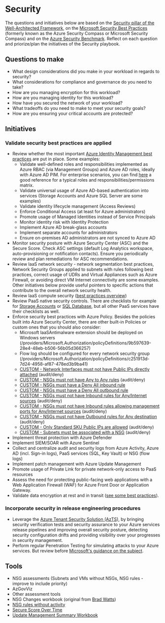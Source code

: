 # Security

The questions and initiatives below are based on the [Security pillar of the Well-Architected Framework](https://docs.microsoft.com/en-us/azure/architecture/framework/security/overview), on the [Microsoft Security Best Practices](https://docs.microsoft.com/en-us/security/compass/compass) (formerly known as the Azure Security Compass or Microsoft Security Compass) and on the [Azure Security Benchmark](https://docs.microsoft.com/en-us/azure/security/benchmarks/overview). Reflect on each question and priorize/plan the initiatives of the Security playbook.

## Questions to make

* What design considerations did you make in your workload in regards to security?
* What considerations for compliance and governance do you need to take?
* How are you managing encryption for this workload?
* How are you managing identity for this workload?
* How have you secured the network of your workload?
* What tradeoffs do you need to make to meet your security goals?
* How are you ensuring your critical accounts are protected?

## Initiatives

### Validate security best practices are applied

* Review whether the most important [Azure Identity Management best practices](https://docs.microsoft.com/en-us/azure/security/fundamentals/identity-management-best-practices) are put in place. Some examples:
    * Validate well-defined roles and responsibilities implemented as Azure RBAC (via Management Groups) and Azure AD roles, ideally with Azure AD PIM. For enterprise scenarios, you can find [here](https://docs.microsoft.com/en-us/azure/cloud-adoption-framework/ready/enterprise-scale/identity-and-access-management) a good reference for a typical roles and responsibilities/permissions matrix.
    * Validate universal usage of Azure AD-based authentication into services (Storage Accounts and Azure SQL Server are some examples)
    * Validate identity lifecycle management (Access Reviews)
    * Enforce Conditional Access (at least for Azure administrators)
    * Promote usage of Managed Identities instead of Service Principals
    * Monitor identity risk with Identity Protection
    * Implement Azure AD break-glass accounts
    * Implement separate accounts for administrators
    * Ensure on-premises AD administrators are not synced to Azure AD
* Monitor security posture with Azure Security Center (ASC) and the Secure Score. Check ASC settings (default Log Analytics workspace, auto-provisioning or notification contacts). Ensure you periodically review and plan remediations for ASC recommendations.
* Review IaaS network security - network segmentation best practices, Network Security Groups applied to subnets with rules following best practices, correct usage of UDRs and Virtual Appliances such as Azure Firewall, or avoiding direct VM Internet connectivity are some examples. Other initiatives below provide useful pointers to specific actions that contribute to the overall network security health.
* Review IaaS compute security ([best practices overview](https://docs.microsoft.com/en-us/azure/virtual-machines/security-recommendations))
* Review PaaS native security controls. There are checklists for example for [Storage Accounts](https://docs.microsoft.com/en-us/azure/storage/blobs/security-recommendations) or [SQL Database](https://docs.microsoft.com/en-us/azure/azure-sql/database/security-best-practice), but all other PaaS services have their checklists as well.
* Enforce security best practices with Azure Policy. Besides the policies built into Azure Security Center, there are other built-in Policies or custom ones that you should also consider:
    * Microsoft IaaSAntimalware extension should be deployed on Windows servers (/providers/Microsoft.Authorization/policyDefinitions/9b597639-28e4-48eb-b506-56b05d366257)
    * Flow log should be configured for every network security group (/providers/Microsoft.Authorization/policyDefinitions/c251913d-7d24-4958-af87-478ed3b9ba41)
    * [CUSTOM - Network Interfaces must not have Public IPs directly attached](policy/network-nic-withpublicip-auditdeny.json) (audit/deny)
    * [CUSTOM - NSGs must not have Any to Any rules](policy/network-nsg-allowanytoany-auditdeny.json) (audit/deny)
    * [CUSTOM - NSGs must have a Deny All inbound rule](policy/network-nsg-inbound-denyall-auditifnotexists.json)
    * [CUSTOM - NSGs must have a Deny All outbound rule](policy/network-nsg-outbound-denyall-auditifnotexists.json)
    * [CUSTOM - NSGs must not have Inbound rules for Any/Internet sources](policy/network-nsg-inbound-unauthorizedsources-auditdeny.json) (audit/deny)
    * [CUSTOM - NSGs must not have Inbound rules allowing management ports for Any/Internet sources](policy/network-nsg-inbound-unauthorizedsourcesports-auditdeny.json) (audit/deny)
    * [CUSTOM - NSGs must not have Outbound rules for Any destination](policy/network-nsg-outbound-anydestination-auditdeny.json) (audit/deny)
    * [CUSTOM - Only Standard SKU Public IPs are allowed](policy/network-publicip-basic-auditdeny.json) (audit/deny)    
    * [CUSTOM - Subnets must be associated with a NSG](policy/network-subnet-withoutnsg-auditdeny.json) (audit/deny)    
* Implement threat protection with Azure Defender
* Implement SIEM/SOAR with Azure Sentinel
* Collect and centralize audit and security logs from Azure Activity, Azure AD (incl. Sign-in logs), PaaS services (SQL, Key Vault) or NSG (flow logs)
* Implement patch management with Azure Update Management
* Promote usage of Private Link for private network-only access to PaaS resources
* Assess the need for protecting public-facing web applications with a Web Application Firewall (WAF) for Azure Front Door or Application Gateway.
* Validate data encryption at rest and in transit ([see some best practices](https://docs.microsoft.com/en-us/azure/security/fundamentals/data-encryption-best-practices)).

### Incorporate security in release engineering procedures

* Leverage the [Azure Tenant Security Solution (AzTS)](https://github.com/azsk/DevOpsKit-docs/tree/master/13-Tenant%20Security%20Solution%20Setup), by bringing security verification tests and security assurance to your Azure services release pipelines and improving overall security posture, detecting security configuration drifts and providing visibility over your progresses in security management.
* Perform regular Penetration Testing for simulating attacks to your Azure services. But review before [Microsoft's guidance on the subject](https://technet.microsoft.com/mt784683).

## Tools

* NSG assessments (Subnets and VMs without NSGs, NSG rules - improve to include priority)
* AzGovViz
* Other assessment tools
* NSG Changes workbook (original from [Brad Watts](https://github.com/bwatts64/AzureMonitor/blob/master/Workbooks/NSGWorkbook.json))
* [NSG rules without activity](https://github.com/microsoft/AzureMonitorCommunity/tree/master/Azure%20Services/Network%20Watcher/Workbooks/Traffic%20Analytics)
* [Secure Score Over Time](https://techcommunity.microsoft.com/t5/azure-security-center/secure-score-over-time-power-bi-dashboard/ba-p/1799954)
* [Update Management Summary Workbook](https://github.com/scautomation/Azure-Automation-Update-Management-Workbooks)